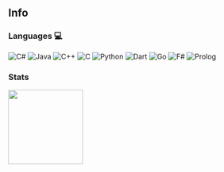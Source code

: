 <!--**lkhorasandzhian/lkhorasandzhian** is a ✨ _special_ ✨ repository because its `README.md` (this file) appears on your GitHub profile.-->

## Info

### Languages 💻
![C#](https://img.shields.io/badge/c%23-%23239120.svg?style=for-the-badge&logo=c-sharp&logoColor=white)
![Java](https://img.shields.io/badge/java-%23ED8B00.svg?style=for-the-badge&logo=openjdk&logoColor=white)
![C++](https://img.shields.io/badge/c++-%23ff0077.svg?style=for-the-badge&logo=c%2B%2B&logoColor=white)
![C](https://img.shields.io/badge/c-59666C?style=for-the-badge&logo=c&logoColor=white)
![Python](https://img.shields.io/badge/python-3670A0?style=for-the-badge&logo=python&logoColor=ffdd54)
![Dart](https://img.shields.io/badge/dart-35b393.svg?style=for-the-badge&logo=dart&logoColor=white)
![Go](https://img.shields.io/badge/go-%2300ADD8.svg?style=for-the-badge&logo=go&logoColor=white)
![F#](https://img.shields.io/badge/f%23-6933FF.svg?style=for-the-badge&logo=fsharp&logoColor=white)
![Prolog](https://img.shields.io/badge/prolog-74283c.svg?style=for-the-badge&logo=tripadvisor&logoColor=white)

### Stats
<a href="https://github.com/lkhorasandzhian">
  <img height="150" src="https://github-readme-stats-ten-iota-10.vercel.app/api/top-langs/?username=lkhorasandzhian&title_color=6d8fd6&text_color=6d8fd6&theme=transparent&layout=compact" />
  <!-- The GitHub Token is active until 17 december 2025 -->
</a>

<!-- Instruction: https://www.youtube.com/watch?v=n6d4KHSKqGk&t=107s -->
<!-- Git Stats Repository: https://github.com/anuraghazra/github-readme-stats -->
<!-- Resourses: https://github.com/kautukkundan/Awesome-Profile-README-templates/blob/master/short-and-sweet/AVS1508.md?plain=1 -->
